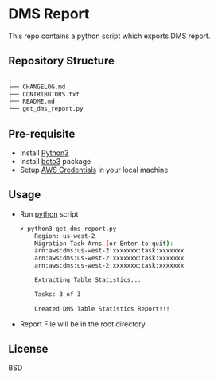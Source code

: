 # DMS Report

This repo contains a python script which exports DMS report.

## Repository Structure

```bash
.
├── CHANGELOG.md
├── CONTRIBUTORS.txt
├── README.md
└── get_dms_report.py
```

## Pre-requisite

- Install [Python3](https://www.python.org/downloads/)
- Install [boto3](https://pypi.org/project/boto3/) package
- Setup [AWS Credentials](https://docs.aws.amazon.com/cli/latest/userguide/cli-configure-files.html) in your local machine

## Usage

- Run [python](get_dms_report.py) script
  ```bash
  ✗ python3 get_dms_report.py
      Region: us-west-2
      Migration Task Arns (or Enter to quit):
      arn:aws:dms:us-west-2:xxxxxxx:task:xxxxxxx
      arn:aws:dms:us-west-2:xxxxxxx:task:xxxxxxx
      arn:aws:dms:us-west-2:xxxxxxx:task:xxxxxxx

      Extracting Table Statistics...

      Tasks: 3 of 3

      Created DMS Table Statistics Report!!!
  ```
- Report File will be in the root directory

## License

BSD

